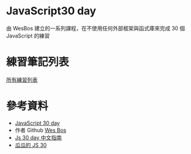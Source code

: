 # JavaScript30 day

由 WesBos 建立的一系列課程，在不使用任何外部框架與函式庫來完成 30 個 JavaScript 的練習

# 練習筆記列表

[所有練習列表](https://shunnien.github.io/JavaScript30day/)


# 參考資料

- [JavaScript 30 day](https://javascript30.com/)
- 作者 Github [Wes Bos](https://github.com/wesbos)
- [Js 30 day 中文指南](https://github.com/soyaine/JavaScript30)
- [瓜瓜的 JS 30](https://github.com/guahsu/JavaScript30)